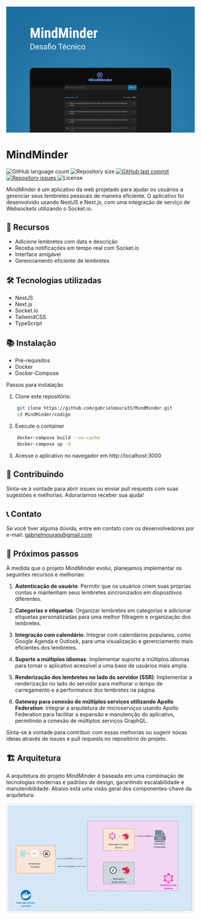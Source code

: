 <p align="center">
     <img src="./design/capa.png" />
</p>

# MindMinder
<p>
  <img alt="GitHub language count" src="https://img.shields.io/github/languages/count/gabrielmoura33/mind-minder">

  <img alt="Repository size" src="https://img.shields.io/github/repo-size/gabrielmoura33/mind-minder">
  
  <a href="https://github.com/WallysonGalvao/rocketseat-gobarber/commits/master">
    <img alt="GitHub last commit" src="https://img.shields.io/github/last-commit/gabrielmoura33/mind-minder">
  </a>

  <a href="https://github.com/WallysonGalvao/rocketseat-gobarber/issues">
    <img alt="Repository issues" src="https://img.shields.io/github/issues/gabrielmoura33/mind-minder">
  </a>

  <img alt="License" src="https://img.shields.io/badge/license-MIT-brightgreen">
</p>
MindMinder é um aplicativo da web projetado para ajudar os usuários a gerenciar seus lembretes pessoais de maneira eficiente. O aplicativo foi desenvolvido usando NestJS e Next.js, com uma integração de serviço de Websockets utilizando o Socket.io.

## 🚀 Recursos
- Adicione lembretes com data e descrição
- Receba notificações em tempo real com Socket.io
- Interface amigável
- Gerenciamento eficiente de lembretes

## 🛠️ Tecnologias utilizadas
- NestJS
- Next.js
- Socket.io
- TailwindCSS
- TypeScript

## 📚 Instalação
- Pré-requisitos
- Docker
- Docker-Compose

Passos para instalação
1. Clone este repositório:
```bash 
    git clone https://github.com/gabrielmoura33/MindMinder.git
    cd MindMinder/codigo
```

2. Execute o container
```bash
    docker-compose build --no-cache
    docker-compose up -d
```

3. Acesse o aplicativo no navegador em http://localhost:3000

## 🤝 Contribuindo
Sinta-se à vontade para abrir issues ou enviar pull requests com suas sugestões e melhorias. Adoraríamos receber sua ajuda!

## 📞 Contato
Se você tiver alguma dúvida, entre em contato com os desenvolvedores por e-mail: gabrielmourajs@gmail.com

## 🎯 Próximos passos
À medida que o projeto MindMinder evolui, planejamos implementar os seguintes recursos e melhorias:

1. **Autenticação de usuário**: Permitir que os usuários criem suas próprias contas e mantenham seus lembretes sincronizados em dispositivos diferentes.

2. **Categorias e etiquetas**: Organizar lembretes em categorias e adicionar etiquetas personalizadas para uma melhor filtragem e organização dos lembretes.

3. **Integração com calendário**: Integrar com calendários populares, como Google Agenda e Outlook, para uma visualização e gerenciamento mais eficientes dos lembretes.

4. **Suporte a múltiplos idiomas**: Implementar suporte a múltiplos idiomas para tornar o aplicativo acessível a uma base de usuários mais ampla.

5. **Renderização dos lembretes no lado do servidor (SSR)**: Implementar a renderização no lado do servidor para melhorar o tempo de carregamento e a performance dos lembretes na página.

6. **Gateway para conexão de múltiplos serviços utilizando Apollo Federation**: Integrar a arquitetura de microserviços usando Apollo Federation para facilitar a expansão e manutenção do aplicativo, permitindo a conexão de múltiplos serviços GraphQL.

Sinta-se à vontade para contribuir com essas melhorias ou sugerir novas ideias através de issues e pull requests no repositório do projeto.

## 🏗️ Arquitetura
A arquitetura do projeto MindMinder é baseada em uma combinação de tecnologias modernas e padrões de design, garantindo escalabilidade e manutenibilidade. Abaixo está uma visão geral dos componentes-chave da arquitetura:

<p align="center">
     <img src="./design/arquitetura.png" />
</p>

